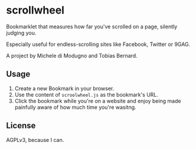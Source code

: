 # scrollwheel
Bookmarklet that measures how far you've scrolled on a page, silently judging you.

Especially useful for endless-scrolling sites like Facebook, Twitter or 9GAG.

A project by Michele di Modugno and Tobias Bernard.

## Usage

1. Create a new Bookmark in your browser.
2. Use the content of `scroolwheel.js` as the bookmark's URL.
3. Click the bookmark while you're on a website and enjoy being made painfully aware of how much time you're wasitng.

## License
AGPLv3, because I can.
